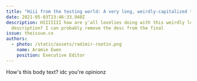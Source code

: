 ```yaml
---
title: "Hiii from the testing world: A very long, weirdly-capitalized title"
date: 2021-05-03T23:46:33.948Z
description: HIIIIIII how are y'all lovelies doing with this weirdly long
  description? I can probably remove the desc from the final
issue: theissue.co
authors:
  - photo: /static/assets/radimir-rootin.png
    name: Aramie Ewen
    position: Executive Editor
---
```

How's this body text? idc you're opinionz